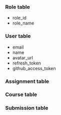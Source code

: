 ### Role table
- role_id
- role_name

### User table
- email
- name
- avatar_url
- refresh_token
- github_access_token

### Assignment table

### Course table

### Submission table

